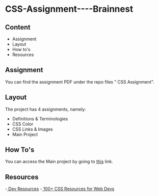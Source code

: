 # CSS-Assignment----Brainnest

## Content
- Assignment
- Layout
- How to's
- Resources

## Assignment
  You can find the assignment PDF under the repo files " CSS Assignment".

## Layout
  The project has 4 assignments, namely:
  - Definitions & Terminologies
  - CSS Color
  - CSS Links & Images
  - Main Project

## How To's
  You can access the Main project by going to <a href="">this</a> link.

## Resources
  -<a href="https://webdecoded.notion.site/webdecoded/Dev-Resources-40656a79e51e4dd6ad8988515de19e57"> Dev Resources</a>
  -<a href="https://medium.com/level-up-web/100-css-resources-for-web-designers-and-developers-c060bed7a362"> 100+ CSS Resources for Web Devs</a>
